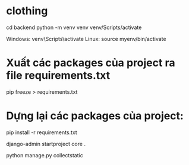 # clothing
cd backend
 python -m venv venv
 venv/Scripts/activate

Windows:  venv\Scripts\activate
Linux: source myenv/bin/activate

# Xuất các packages của project ra file requirements.txt

pip freeze > requirements.txt
# Dựng lại các packages của project:
pip install -r requirements.txt

django-admin startproject core .

 python manage.py collectstatic